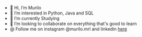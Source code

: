 - 👋 Hi, I’m Murilo
- 👀 I’m interested in Python, Java and SQL
- 🌱 I’m currently Studying
- 💞️ I’m looking to collaborate on everything that's good to learn
- @ Follow me on instagram @murilo.mrl and linkedin <a href="https://www.linkedin.com/in/murilo-jos%C3%A9-de-brito-junior-32403b157/">here</a>


